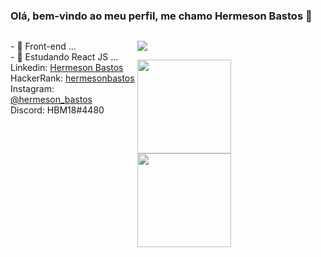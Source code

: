 ### Olá, bem-vindo ao meu perfil, me chamo Hermeson Bastos 👋

   <div style="display: flex; flex-direction: row;">
   <p>- 🔭 Front-end ...<br>
      - 🌱 Estudando React JS ...<br>
        Linkedin: <a href="https://www.linkedin.com/in/hermeson-bastos-632578226/">Hermeson Bastos</a><br>
        HackerRank: <a href="https://www.hackerrank.com/profile/hermesonbastos">hermesonbastos</a><br>
        Instagram: <a href="https://www.instagram.com/hermeson_bastos/">@hermeson_bastos</a><br>
        Discord: HBM18#4480<br></p>
   <div alt="hmb" height="300px" style="border-radius: 50px;">
        
<p>
  <a href="https://skillicons.dev">
    <img src="https://skillicons.dev/icons?i=typescript,nextjs,nodejs,postgres,figma" />
  </a>
</p>

<img style="height: 150px;" src="https://github-readme-stats.vercel.app/api?username=hermesonbastos&show_icons=true&theme=radical">
<img style="height: 150px;" src="https://github-readme-stats.vercel.app/api/top-langs/?username=hermesonbastos&theme=radical&layout=compact">


 
